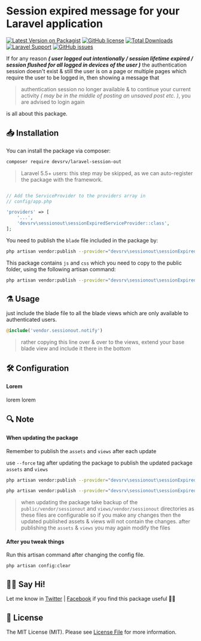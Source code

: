 # Session expired message for your Laravel application

[![Latest Version on Packagist](https://img.shields.io/packagist/v/devsrv/laravel-session-out.svg?style=flat-square)](https://packagist.org/packages/devsrv/laravel-session-out)
[![GitHub license](https://img.shields.io/github/license/devsrv/laravel-session-out.svg?style=flat-square)](https://github.com/devsrv/laravel-session-out/blob/master/LICENSE)
[![Total Downloads](https://img.shields.io/packagist/dt/devsrv/laravel-session-out.svg?style=flat-square)](https://packagist.org/packages/devsrv/laravel-session-out)
[![Laravel Support](https://img.shields.io/badge/Laravel-5.*-blue.svg?longCache=true&style=flat-square)](#)
[![GitHub issues](https://img.shields.io/github/issues/devsrv/laravel-session-out.svg?style=flat-square)](https://github.com/devsrv/laravel-session-out/issues)


If for any reason _**( user logged out intentionally / session lifetime expired / session flushed for all logged in devices of the user )**_ the authentication session doesn't exist & still the user is on a page or multiple pages which require the user to be logged in, then showing a message that

> authentication session no longer available & to continue your current activity _( may be in the middle of posting an unsaved post etc. )_, you are advised to login again

is all about this package.


## 📥  Installation

You can install the package via composer:

```bash
composer require devsrv/laravel-session-out
```

> Laravel 5.5+ users: this step may be skipped, as we can auto-register the package with the framework.

```php

// Add the ServiceProvider to the providers array in
// config/app.php

'providers' => [
    '...',
    'devsrv\sessionout\sessionExpiredServiceProvider::class',
];
```

You need to publish the `blade` file included in the package by:
```bash
php artisan vendor:publish --provider="devsrv\sessionout\sessionExpiredServiceProvider"
```

This package contains `js` and `css` which you need to copy to the public folder, using the following artisan command:
```bash
php artisan vendor:publish --provider="devsrv\sessionout\sessionExpiredServiceProvider" --tag=public
```


## ⚗️ Usage

just include the blade file to all the blade views which are only available to authenticated users.

```php
@include('vendor.sessionout.notify')
```

> rather copying this line over & over to the views, extend your base blade view and include it there in the bottom



## 🛠  Configuration
#### Lorem

lorem lorem


## 🔍 Note

#### When updating the package

Remember to publish the `assets` and `views` after each update

use `--force` tag after updating the package to publish the updated package `assets` and `views`

```bash
php artisan vendor:publish --provider="devsrv\sessionout\sessionExpiredServiceProvider" --tag=public --force

php artisan vendor:publish --provider="devsrv\sessionout\sessionExpiredServiceProvider" --force
```

> when updating the package take backup of the `public/vendor/sessionout` and `views/vendor/sessionout` directories as these files are configurable so if you make any changes then the updated published assets & views will not contain the changes. after publishing the `assets` & `views` you may again modify the files

#### After you tweak things

Run this artisan command after changing the config file.
```
php artisan config:clear
```

## 👋🏼 Say Hi! 
Let me know in [Twitter](https://twitter.com/srvrksh) | [Facebook](https://www.facebook.com/srvrksh) if you find this package useful 👍🏼


## 🎀 License

The MIT License (MIT). Please see [License File](LICENSE) for more information.
